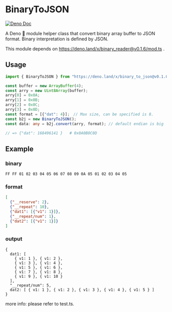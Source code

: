 # BinaryToJSON
[![Deno Doc](https://doc.deno.land/badge.svg)](https://deno.land/x/binary_to_json@v0.1.0/mod.ts)

A Deno 🦕 module helper class that convert binary array buffer to JSON format.
Binary interpretation is defined by JSON.

This module depends on https://deno.land/x/binary_reader@v0.1.6/mod.ts .

## Usage
```typescript
import { BinaryToJSON } from "https://deno.land/x/binary_to_json@v0.1.0/mod.ts";

const buffer = new ArrayBuffer(4);
const arry = new Uint8Array(buffer);
arry[0] = 0x0A;
arry[1] = 0x0B;
arry[2] = 0x0C;
arry[3] = 0x0D;
const format = [{"dat": 4}];　// Max size, can be specified is 8.
const b2j = new BinaryToJSON();
const data: any = b2j.convert(arry, format); // default endian is big

// => {"dat": 168496141 }   # 0x0A0B0C0D
```
## Example
### binary
```bin
FF FF 01 02 03 04 05 06 07 08 09 0A 05 01 02 03 04 05
```
### format
```json
[
  {"__reserve": 2},
  {"__repeat": 10},
  {"dat1": [{"v1": 1}]},
  {"__repeat/num": 1},
  {"dat2": [{"v1": 1}]}
]
```
### output
```
{
  dat1: [
    { v1: 1 }, { v1: 2 },
    { v1: 3 }, { v1: 4 },
    { v1: 5 }, { v1: 6 },
    { v1: 7 }, { v1: 8 },
    { v1: 9 }, { v1: 10 }
  ],
  "__repeat/num": 5,
  dat2: [ { v1: 1 }, { v1: 2 }, { v1: 3 }, { v1: 4 }, { v1: 5 } ]
}
```

more info: please refer to test.ts.
